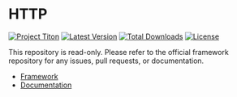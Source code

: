 # HTTP #
[![Project Titon](https://img.shields.io/badge/project-titon-82667d.svg?style=flat)](http://titon.io)
[![Latest Version](https://img.shields.io/packagist/v/titon/http.svg?style=flat)](https://packagist.org/packages/titon/http)
[![Total Downloads](https://img.shields.io/packagist/dm/titon/http.svg?style=flat)](https://packagist.org/packages/titon/http)
[![License](https://img.shields.io/packagist/l/titon/http.svg?style=flat)](https://github.com/titon/framework/blob/master/license.md)

This repository is read-only. Please refer to the official framework repository for any issues, pull requests, or documentation.

* [Framework](https://github.com/titon/framework)
* [Documentation](https://github.com/titon/framework/blob/master/docs/en/packages/http/index.md)
